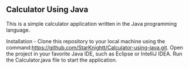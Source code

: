 ## Calculator Using Java
This is a simple calculator application written in the Java programming language.

Installation -
Clone this repository to your local machine using the command:https://github.com/StarKnightt/Calculator-using-java.git.
Open the project in your favorite Java IDE, such as Eclipse or IntelliJ IDEA.
Run the Calculator.java file to start the application.


